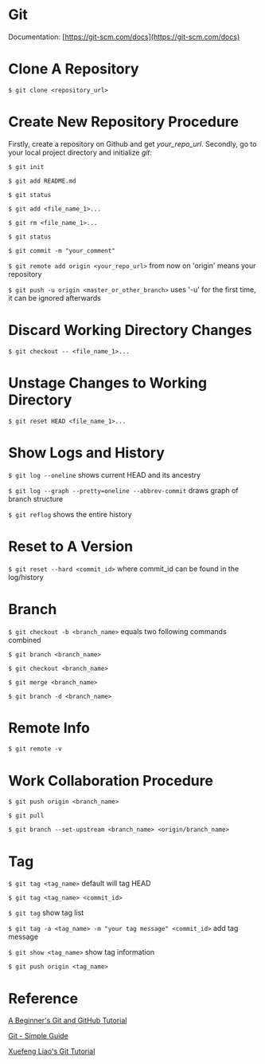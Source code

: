 # Git

Documentation: [https://git-scm.com/docs](https://git-scm.com/docs)

# Clone A Repository

`$ git clone <repository_url>`

# Create New Repository Procedure

Firstly, create a repository on Github and get *your_repo_url*. Secondly, go to your local project directory and initialize *git*:

`$ git init`

`$ git add README.md`

`$ git status`

`$ git add <file_name_1>...`

`$ git rm <file_name_1>...`

`$ git status`

`$ git commit -m "your_comment"`

`$ git remote add origin <your_repo_url>` from now on 'origin' means your repository

`$ git push -u origin <master_or_other_branch>` uses '-u' for the first time, it can be ignored afterwards

# Discard Working Directory Changes

`$ git checkout -- <file_name_1>...`

# Unstage Changes to Working Directory

`$ git reset HEAD <file_name_1>...`

# Show Logs and History

`$ git log --oneline` shows current HEAD and its ancestry

`$ git log --graph --pretty=oneline --abbrev-commit` draws graph of branch structure

`$ git reflog` shows the entire history

# Reset to A Version

`$ git reset --hard <commit_id>` where commit_id can be found in the log/history

# Branch

`$ git checkout -b <branch_name>` equals two following commands combined

`$ git branch <branch_name>`

`$ git checkout <branch_name>`

`$ git merge <branch_name>`

`$ git branch -d <branch_name>`

# Remote Info

`$ git remote -v`

# Work Collaboration Procedure

`$ git push origin <branch_name>`

`$ git pull`

`$ git branch --set-upstream <branch_name> <origin/branch_name>`

# Tag

`$ git tag <tag_name>` default will tag HEAD

`$ git tag <tag_name> <commit_id>`

`$ git tag` show tag list

`$ git tag -a <tag_name> -m "your tag message" <commit_id>` add tag message

`$ git show <tag_name>` show tag information

`$ git push origin <tag_name>`

# Reference

[A Beginner's Git and GitHub Tutorial](https://blog.udacity.com/2015/06/a-beginners-git-github-tutorial.html)

[Git - Simple Guide](http://rogerdudler.github.io/git-guide/)

[Xuefeng Liao's Git Tutorial](https://www.liaoxuefeng.com/wiki/0013739516305929606dd18361248578c67b8067c8c017b000)

